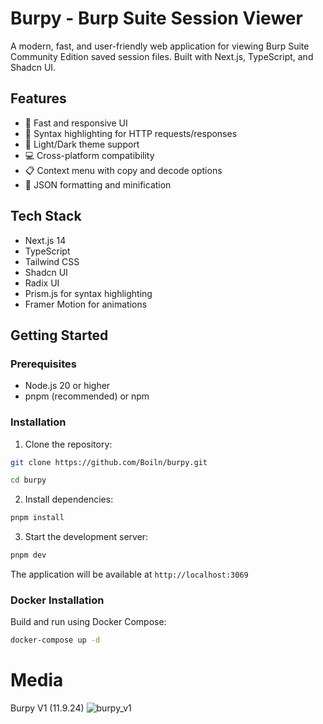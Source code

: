 # Burpy - Burp Suite Session Viewer

A modern, fast, and user-friendly web application for viewing Burp Suite Community Edition saved session files. Built with Next.js, TypeScript, and Shadcn UI.

## Features

-   🚀 Fast and responsive UI
-   📝 Syntax highlighting for HTTP requests/responses
-   🎨 Light/Dark theme support
-   💻 Cross-platform compatibility
-   📋 Context menu with copy and decode options
-   🎯 JSON formatting and minification

## Tech Stack

-   Next.js 14
-   TypeScript
-   Tailwind CSS
-   Shadcn UI
-   Radix UI
-   Prism.js for syntax highlighting
-   Framer Motion for animations

## Getting Started

### Prerequisites

-   Node.js 20 or higher
-   pnpm (recommended) or npm

### Installation

1. Clone the repository:

```bash
git clone https://github.com/Boiln/burpy.git
```

```bash
cd burpy
```

2. Install dependencies:

```bash
pnpm install
```

3. Start the development server:

```bash
pnpm dev
```

The application will be available at `http://localhost:3069`

### Docker Installation

Build and run using Docker Compose:

```bash
docker-compose up -d
```

# Media

Burpy V1 (11.9.24)
![burpy_v1](https://github.com/user-attachments/assets/452a67bc-f282-47b7-9ee9-c309613f1023)
